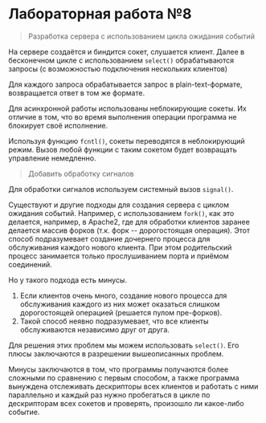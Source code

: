 # Лабораторная работа №8

> Разработка сервера с использованием цикла ожидания событий

На сервере создаётся и биндится сокет, слушается клиент. Далее в бесконечном цикле с 
использованием `select()` обрабатываются запросы (с возможностью подключения нескольких
клиентов)

Для каждого запроса обрабатывается запрос в plain-text-формате, возвращается ответ в том же формате.

Для асинхронной работы использованы неблокирующие сокеты.
Их отличие в том, что во время выполнения операции программа не блокирует своё исполнение.

Используя функцию `fcntl()`, сокеты переводятся в неблокирующий режим. 
Вызов любой функции с таким сокетом будет возвращать управление немедленно.

> Добавить обработку сигналов

Для обработки сигналов используем системный вызов `signal()`.

Существуют и другие подходы для создания сервера с циклом ожидания событий. Например, с использованием `fork()`,
как это делается, например, в Apache2, где для обработки клиентов заранее делается массив форков (т.к. форк --
дорогостоящая операция).
Этот способ подразумевает создание дочернего процесса для обслуживания каждого нового клиента.
При этом родительский процесс занимается только прослушиванием порта и приёмом соединений.

Но у такого подхода есть минусы.

1. Если клиентов очень много, создание нового процесса для обслуживания каждого из них может оказаться слишком 
   дорогостоящей операцией (решается пулом пре-форков).
2. Такой способ неявно подразумевает, что все клиенты обслуживаются независимо друг от друга.

Для решения этих проблем мы можем использовать `select()`.
Его плюсы заключаются в разрешении вышеописанных проблем.

Минусы заключаются в том, что программы получаются более сложными по сравнению с первым способом,
а также программа вынуждена отслеживать дескрипторы всех клиентов и работать с ними параллельно
и каждый раз нужно пробегаться в цикле по дескрипторам всех сокетов и проверять, произошло ли какое-либо событие.
